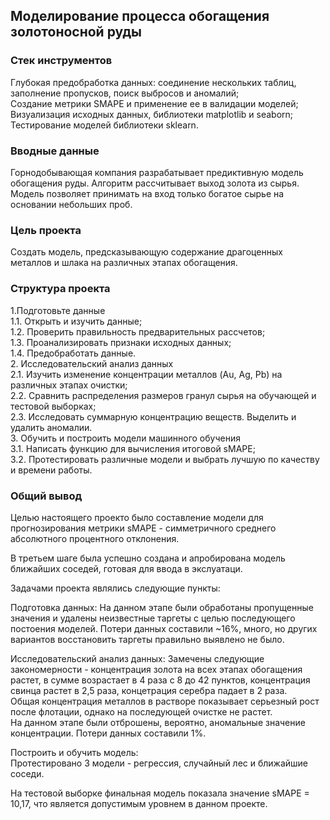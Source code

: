 ## Моделирование процесса обогащения золотоносной руды

### Стек инструментов

Глубокая предобработка данных: соединение нескольких таблиц, заполнение пропусков, поиск выбросов и аномалий;  
Создание метрики SMAPE и применение ее в валидации моделей;  
Визуализация исходных данных, библиотеки matplotlib и seaborn;
Тестирование моделей библиотеки sklearn.

### Вводные данные

Горнодобывающая компания разрабатывает предиктивную модель обогащения руды. Алгоритм рассчитывает выход золота из сырья. 
Модель позволяет принимать на вход только богатое сырье на основании небольших проб.

### Цель проекта

Создать модель, предсказывающую содержание драгоценных металлов и шлака на различных этапах обогащения.

### Структура проекта  


1.Подготовьте данные  
    1.1. Открыть и изучить данные;  
    1.2. Проверить правильность предварительных рассчетов;    
    1.3. Проанализировать признаки исходных данных;  
    1.4. Предобработать данные.  
2. Исследовательский анализ данных  
    2.1. Изучить изменение концентрации металлов (Au, Ag, Pb) на различных этапах очистки;  
    2.2. Сравнить распределения размеров гранул сырья на обучающей и тестовой выборках;  
    2.3. Исследовать суммарную концентрацию веществ. Выделить и удалить аномалии.   
3. Обучить и построить модели машинного обучения  
    3.1. Написать функцию для вычисления итоговой sMAPE;  
    3.2. Протестировать различные модели и выбрать лучшую по качеству и времени работы.  
    
### Общий вывод  

Целью настоящего проекто было составление модели для прогнозирования метрики sMAPE - симметричного среднего абсолютного процентного отклонения.

В третьем шаге была успешно создана и апробирована модель ближайших соседей, готовая для ввода в экслуатаци.

Задачами проекта являлись следующие пункты: 

Подготовка данных:
На данном этапе были обработаны пропущенные значения и удалены неизвестные таргеты с целью последующего постоения моделей. Потери данных составили ~16%, много, но других вариантов восстановить таргеты правильно выявлено не было.  

Исследовательский анализ данных:
Замечены следующие закономерности - концентрация золота на всех этапах обогащения растет, в сумме возрастает в 4 раза с 8 до 42 пунктов, концентрация свинца растет в 2,5 раза, концетрация серебра падает в 2 раза.  
Общая концентрация металлов в растворе показывает серьезный рост после флотации, однако на последующей очистке не растет.  
На данном этапе были отброшены, вероятно, аномальные значение концентрации. Потери данных составили 1%.  

Построить и обучить модель:  
Протестировано 3 модели - регрессия, случайный лес и ближайшие соседи.   

На тестовой выборке финальная модель показала значение sMAPE = 10,17, что является допустимым уровнем в данном проекте.



